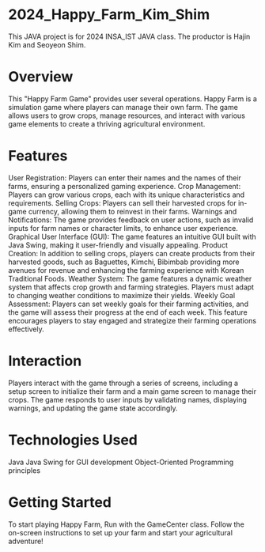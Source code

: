 # 2024_Happy_Farm_Kim_Shim

This JAVA project is for 2024 INSA_IST JAVA class. The productor is Hajin Kim and Seoyeon Shim.

# Overview
This "Happy Farm Game" provides user several operations. Happy Farm is a simulation game where players can manage their own farm. The game allows users to grow crops, manage resources, and interact with various game elements to create a thriving agricultural environment.

# Features
User Registration: Players can enter their names and the names of their farms, ensuring a personalized gaming experience.
Crop Management: Players can grow various crops, each with its unique characteristics and requirements.
Selling Crops: Players can sell their harvested crops for in-game currency, allowing them to reinvest in their farms.
Warnings and Notifications: The game provides feedback on user actions, such as invalid inputs for farm names or character limits, to enhance user experience.
Graphical User Interface (GUI): The game features an intuitive GUI built with Java Swing, making it user-friendly and visually appealing.
Product Creation: In addition to selling crops, players can create products from their harvested goods, such as Baguettes, Kimchi, Bibimbab providing more avenues for revenue and enhancing the farming experience with Korean Traditional Foods.
Weather System: The game features a dynamic weather system that affects crop growth and farming strategies. Players must adapt to changing weather conditions to maximize their yields.
Weekly Goal Assessment: Players can set weekly goals for their farming activities, and the game will assess their progress at the end of each week. This feature encourages players to stay engaged and strategize their farming operations effectively.

# Interaction
Players interact with the game through a series of screens, including a setup screen to initialize their farm and a main game screen to manage their crops. The game responds to user inputs by validating names, displaying warnings, and updating the game state accordingly.


# Technologies Used
Java
Java Swing for GUI development
Object-Oriented Programming principles

# Getting Started
To start playing Happy Farm, Run with the GameCenter class. Follow the on-screen instructions to set up your farm and start your agricultural adventure!
